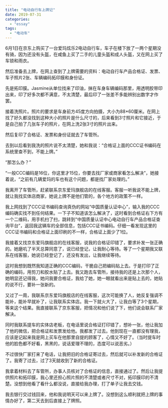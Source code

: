 ```yaml
---
title: "电动自行车上牌记"
date: 2019-07-31
categories: 
  - "essay"
tags: 
  - "电动车"
---
```


6月1日在京东上购买了一台爱玛炫乐2电动自行车，车子在楼下放了一两个星期没有骑，因为还没有头盔，在咸鱼上买了二手的儿童头盔和成人头盔，又在网上买了车锁和雨衣。

然后准备去上牌，在网上查到了上牌需要的资料：电动自行车产品合格证、发票、车子照片2张、车辆编码拓印膜和身份证。

先是拓印膜。Jasmine从单位找来了印油，抹在车身车辆编码那里，用透明胶带印出来，印了好多次都不满意，不太清楚，最后印了一张差不多能辨别出数字才作罢。

接着洗照片。照片的要求是车身前方45度方向拍摄，大小为88\*60厘米。在网上找了好久都没找到这种大小的照片是什么尺寸的，后来看到3寸照片和它接近，于是自己拍了几张车子的照片，在网上洗2张3寸的照片出来。

然后复印了合格证、发票和身份证就去了车管所。

去到以后看到我洗的照片说不太清楚，她和我说：“合格证上面的CCC证书编码在系统里查不到，不能上牌。”

“那怎么办？”

“一般CCC编码是16位，你这里才15位，你要去找厂家或商家看怎么解决”，她接着说，“之前有几辆爱玛的车也有这个问题，都是找厂家处理的。”

我离开了车管所，赶紧联系京东爱玛旗舰店的在线客服。客服一听我说不能上牌，就让我找实体店商家，她说上牌不是他们管的，各个地方的政策不一样。

我上网找到了CCC证书编码查询真伪的网站“中国质量认证中心”，输入我的CCC编码确实找不到任何结果。一下子不知道该怎么解决了，这时看到合格证右下方有一个二维码，用手机扫了扫，跳转到“中国质量认证中心电动自行车产品合格证查询平台”，返回我这辆车的全部信息，包括CCC证书编码。仔细一看发现这里的CCC证书编码和合格证上面印刷的不一样，合格证上面少了1位。

我接着又找京东爱玛旗舰店的在线客服，说我的合格证印错了，要求补发一张正确的。她磨叽了半天总算同意了，说已经登记，让我耐心等待。等了一个星期我又联系在线客服，她说已经登记了，还没有发出，让我继续等待。

这时我想到既然我知道正确的CCC编码，干脆自己把编码贴上去。于是打印了正确的编码，用剪刀和胶水贴了上去。我又跑去车管所，接待我的还是上次那个人，她明显还记得我，她问我要合格证，我给了她，她一眼就看出来是贴上去的，她贴的说不行，要补一张新的。

又过了一周，我联系京东爱玛旗舰店的在线客服，这次可能换了人，她反复强调不能补，能补早就补了，让我联系实体店。我一下就火大了，让我白等了3个星期，等来这个结果。我直接联系了京东客服，把情况和他们说了下，他们说会联系厂家解决。

同时我联系提车的实体店老板，在电话里说合格证打印错了，想补一张，他让我加了他的微信，把合格证和发票发给他。我都发了过去。他到现在一直都没有理我，应该是记起来我是网上买车在他那里自提的顾客了，心情又不好了。（当时提车时他的脸色都不好看，黑黑的，说话爱理不理的，态度可以说恶劣。）

不过很快厂家打来了电话，让我把旧的合格证寄过去，然后就可以补发新的合格证了。我寄了过去，过了3天就收到了新的合格证。

我拿着材料去了车管所，办事人员核对了合格证的信息，直接通过了。然后让我提供照片和拓印膜，我心里还担心照片照的不清楚或者尺寸不对，拓印膜印的不清楚。没想到他看了看什么都没说，直接给我办理，打了单子让我去交钱。

我去银行交过钱回来，他和我说明天可以来上牌了。没想到这么顺利就把上牌的事情办好了，第二天去到后直接上了牌照。
